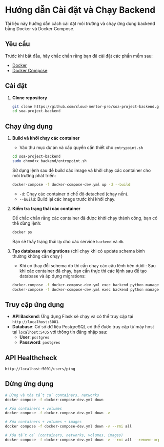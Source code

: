 # Hướng dẫn Cài đặt và Chạy Backend

Tài liệu này hướng dẫn cách cài đặt môi trường và chạy ứng dụng backend bằng Docker và Docker Compose.

## Yêu cầu

Trước khi bắt đầu, hãy chắc chắn rằng bạn đã cài đặt các phần mềm sau:

- [Docker](https://docs.docker.com/get-docker/)
- [Docker Compose](https://docs.docker.com/compose/install/)

## Cài đặt

1.  **Clone repository**

    ```bash
    git clone https://github.com/cloud-mentor-pro/soa-project-backend.git
    cd soa-project-backend
    ```

## Chạy ứng dụng

1.  **Build và khởi chạy các container**
    - Vào thư mục dự án và cấp quyền cần thiết cho `entrypoint.sh`
    ```bash
    cd soa-project-backend
    sudo chmod+x backend/entrypoint.sh
    ```
    Sử dụng lệnh sau để build các image và khởi chạy các container cho môi trường phát triển:

    ```bash
    docker-compose -f docker-compose-dev.yml up -d --build
    ```

    - `-d`: Chạy các container ở chế độ detached (chạy nền).
    - `--build`: Build lại các image trước khi khởi chạy.

2.  **Kiểm tra trạng thái các container**

    Để chắc chắn rằng các container đã được khởi chạy thành công, bạn có thể dùng lệnh:

    ```bash
    docker ps
    ```

    Bạn sẽ thấy trạng thái `Up` cho các service `backend` và `db`.

3.  **Tạo database và migrations** (chỉ chạy khi có update schema bình thường không cần chạy )
    - Khi có thay đổi schema db thì cần chạy các câu lênh bên dưới :
    Sau khi các container đã chạy, bạn cần thực thi các lệnh sau để tạo database và áp dụng migrations:

    ```bash
    docker-compose -f docker-compose-dev.yml exec backend python manage.py db migrate
    docker-compose -f docker-compose-dev.yml exec backend python manage.py db upgrade
    ```

## Truy cập ứng dụng

-   **API Backend**: Ứng dụng Flask sẽ chạy và có thể truy cập tại `http://localhost:5001`.
-   **Database**: Cơ sở dữ liệu PostgreSQL có thể được truy cập từ máy host tại `localhost:5435` với thông tin đăng nhập sau:
    -   **User**: `postgres`
    -   **Password**: `postgres`

## API Healthcheck
```
http://localhost:5001/users/ping
```

## Dừng ứng dụng

```bash
# Dừng và xóa tất cả containers, networks
docker compose -f docker-compose-dev.yml down

# Xóa containers + volumes
docker compose -f docker-compose-dev.yml down -v

# Xóa containers + volumes + images
docker compose -f docker-compose-dev.yml down -v --rmi all

# Xóa tất cả (containers, networks, volumes, images)
docker compose -f docker-compose-dev.yml down -v --rmi all --remove-orphans